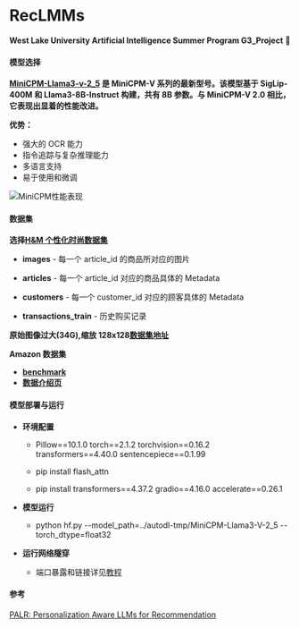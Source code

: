 # RecLMMs

**West Lake University Artificial Intelligence Summer Program G3_Project** :rocket:

#### 模型选择

**[MiniCPM-Llama3-v-2_5][1] 是 MiniCPM-V 系列的最新型号。该模型基于 SigLip-400M 和 Llama3-8B-Instruct 构建，共有 8B 参数。与 MiniCPM-V 2.0 相比，它表现出显着的性能改进。**

**优势：**

- 强大的 OCR 能力
- 指令追踪与复杂推理能力
- 多语言支持
- 易于使用和微调

![MiniCPM性能表现](https://cdn-uploads.huggingface.co/production/uploads/64abc4aa6cadc7aca585dddf/v2KE3wqQgM05ZW3dH2wbx.png)

[1]: (https://huggingface.co/openbmb/MiniCPM-Llama3-V-2_5)

#### 数据集

**选择[H&M 个性化时尚数据集][3]**

- **images** - 每一个 article_id 的商品所对应的图片

- **articles** - 每一个 article_id 对应的商品具体的 Metadata

- **customers** - 每一个 customer_id 对应的顾客具体的 Metadata

- **transactions_train** - 历史购买记录

**原始图像过大(34G),缩放 128x128[数据集地址][5]**

[5]: https://www.kaggle.com/datasets/odins0n/handm-dataset-128x128?select=images_128_128
[3]: https://www.kaggle.com/competitions/h-and-m-personalized-fashion-recommendations/overview

**Amazon 数据集**

- **[benchmark][7]**
- **[数据介绍页][6]**

[7]: https://paperswithcode.com/dataset/amazon-review
[6]: https://nijianmo.github.io/amazon/index.html

#### 模型部署与运行

- **环境配置**

  - Pillow==10.1.0
    torch==2.1.2
    torchvision==0.16.2
    transformers==4.40.0
    sentencepiece==0.1.99

  - pip install flash_attn
  - pip install transformers==4.37.2 gradio==4.16.0 accelerate==0.26.1

- **模型运行**
  - python hf.py --model_path=../autodl-tmp/MiniCPM-Llama3-V-2_5 --torch_dtype=float32
- **运行网络隧穿**
  - 端口暴露和链接详见[教程][4]

[4]: https://www.autodl.com/docs/ssh_proxy/

#### 参考

[PALR: Personalization Aware LLMs for Recommendation][2]

[2]: https://arxiv.org/abs/2305.07622
